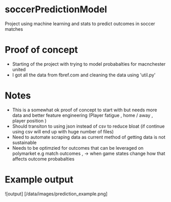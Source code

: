 # soccerPredictionModel
Project using machine learning and stats to predict outcomes in soccer matches 

# Proof of concept 
- Starting of the project with trying to model probabalties for macnchester united 
- I got all the data from fbref.com and cleaning the data using 'util.py'

# Notes 
- This is a somewhat ok proof of concept to start with but needs more data and better feature engineering (Player fatigue , home / away , player position )
- Should transiton to using json instead of csv to reduce bloat (if continue using csv will end up with huge number of files)
- Need to automate scraping data as current method of getting data is not sustainable 
- Needs to be optimzied for outcomes that can be leveraged on polymarket e.g match outcomes , -> when game states change how that affects outcome probabalties

# Example output

![output] [/data/images/prediction_example.png]